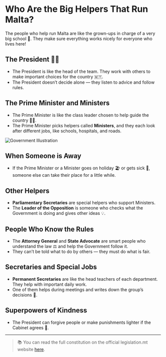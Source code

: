# Who Are the Big Helpers That Run Malta?

The people who help run Malta are like the grown-ups in charge of a very big school 🏫. They make sure everything works nicely for everyone who lives here!

## The President 👩‍⚖️

- The President is like the head of the team. They work with others to make important choices for the country 🇲🇹.
- The President doesn’t decide alone — they listen to advice and follow rules.

## The Prime Minister and Ministers

- The Prime Minister is like the class leader chosen to help guide the country 🧑‍💼.
- The Prime Minister picks helpers called **Ministers**, and they each look after different jobs, like schools, hospitals, and roads.

![Government Illustration](../../images/prime-minister-and-ministers.png)

## When Someone is Away

- If the Prime Minister or a Minister goes on holiday 🏖️ or gets sick 🤒, someone else can take their place for a little while.

## Other Helpers

- **Parliamentary Secretaries** are special helpers who support Ministers.
- The **Leader of the Opposition** is someone who checks what the Government is doing and gives other ideas 💡.

## People Who Know the Rules

- The **Attorney General** and **State Advocate** are smart people who understand the law ⚖️ and help the Government follow it.
- They can’t be told what to do by others — they must do what is fair.

## Secretaries and Special Jobs

- **Permanent Secretaries** are like the head teachers of each department. They help with important daily work.
- One of them helps during meetings and writes down the group’s decisions 📝.

## Superpowers of Kindness

- The President can forgive people or make punishments lighter if the Cabinet agrees 💖.

---

> 📚 You can read the full constitution on the official legislation.mt website [here](https://legislation.mt/eli/const/eng).
